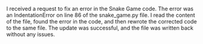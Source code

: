 I received a request to fix an error in the Snake Game code. The error was an IndentationError on line 86 of the snake_game.py file. I read the content of the file, found the error in the code, and then rewrote the corrected code to the same file. The update was successful, and the file was written back without any issues.
